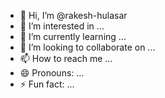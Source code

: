 - 👋 Hi, I’m @rakesh-hulasar
- 👀 I’m interested in ...
- 🌱 I’m currently learning ...
- 💞️ I’m looking to collaborate on ...
- 📫 How to reach me ...
- 😄 Pronouns: ...
- ⚡ Fun fact: ...

<!---
rakesh-hulasar/rakesh-hulasar is a ✨ special ✨ repository because its `README.md` (this file) appears on your GitHub profile.
You can click the Preview link to take a look at your changes.
--->
